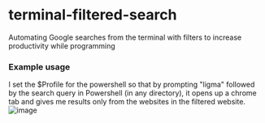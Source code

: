 # terminal-filtered-search
Automating Google searches from the terminal with filters to increase productivity while programming

### Example usage
I set the $Profile for the powershell so that by prompting "ligma" followed by the search query in Powershell (in any directory), it opens up a chrome tab and gives me results only from the websites in the filtered website.
![image](https://user-images.githubusercontent.com/98932343/233823127-d1b2c1cc-c42c-4a14-ace7-00476d302939.png)
